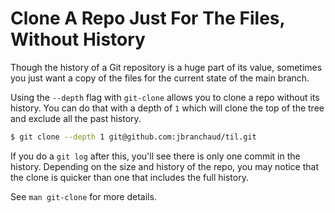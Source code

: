 # Clone A Repo Just For The Files, Without History

Though the history of a Git repository is a huge part of its value, sometimes
you just want a copy of the files for the current state of the main branch.

Using the `--depth` flag with `git-clone` allows you to clone a repo without
its history. You can do that with a depth of `1` which will clone the top of
the tree and exclude all the past history.

```bash
$ git clone --depth 1 git@github.com:jbranchaud/til.git
```

If you do a `git log` after this, you'll see there is only one commit in the
history. Depending on the size and history of the repo, you may notice that the
clone is quicker than one that includes the full history.

See `man git-clone` for more details.
